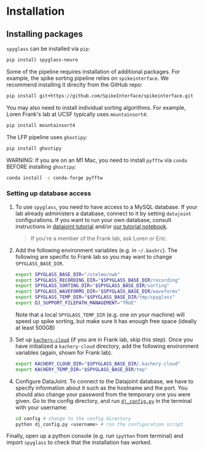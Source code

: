 Installation
===============

## Installing packages

`spyglass` can be installed via `pip`:

```bash
pip install spyglass-neuro
```

Some of the pipeline requires installation of additional packages. For example, the spike sorting pipeline relies on `spikeinterface`. We recommend installing it direclty from the GitHub repo:

```bash
pip install git+https://github.com/SpikeInterface/spikeinterface.git
```

You may also need to install individual sorting algorithms. For example, Loren Frank's lab at UCSF typically uses `mountainsort4`:

```bash
pip install mountainsort4
```

The LFP pipeline uses `ghostipy`:

```bash
pip install ghostipy
```

WARNING: If you are on an M1 Mac, you need to install `pyfftw` via `conda` BEFORE installing `ghostipy`:

```bash
conda install -c conda-forge pyfftw
```

### Setting up database access

1. To use `spyglass`, you need to have access to a MySQL database. If your lab already administers a database, connect to it by setting `datajoint` configurations. If you want to run your own database, consult instructions in [datajoint tutorial](https://tutorials.datajoint.org/setting-up/get-database.html) and/or [our tutorial notebook](./notebooks/docker_mysql_tutorial.ipynb).

   > If you're a member of the Frank lab, ask Loren or Eric.

2. Add the following environment variables (e.g. in `~/.bashrc`). The following are specific to Frank lab so you may want to change `SPYGLASS_BASE_DIR`.

   ```bash
   export SPYGLASS_BASE_DIR="/stelmo/nwb"
   export SPYGLASS_RECORDING_DIR="$SPYGLASS_BASE_DIR/recording"
   export SPYGLASS_SORTING_DIR="$SPYGLASS_BASE_DIR/sorting"
   export SPYGLASS_WAVEFORMS_DIR="$SPYGLASS_BASE_DIR/waveforms"
   export SPYGLASS_TEMP_DIR="$SPYGLASS_BASE_DIR/tmp/spyglass"
   export DJ_SUPPORT_FILEPATH_MANAGEMENT="TRUE"
   ```

   Note that a local `SPYGLASS_TEMP_DIR` (e.g. one on your machine) will speed up spike sorting, but make sure it has enough free space (ideally at least 500GB)

3. Set up [`kachery-cloud`](https://github.com/flatironinstitute/kachery-cloud) (if you are in Frank lab, skip this step). Once you have initialized a `kachery-cloud` directory, add the following environment variables (again, shown for Frank lab).

   ```bash
   export KACHERY_CLOUD_DIR="$SPYGLASS_BASE_DIR/.kachery-cloud"
   export KACHERY_TEMP_DIR="$SPYGLASS_BASE_DIR/tmp"
   ```

4. Configure DataJoint. To connect to the Datajoint database, we have to specify information about it such as the hostname and the port. You should also change your password from the temporary one you were given. Go to the config directory, and run [`dj_config.py`](https://github.com/LorenFrankLab/spyglass/blob/master/config/dj_config.py) in the terminal with your username:

    ```bash
    cd config # change to the config directory
    python dj_config.py <username> # run the configuration script
    ```

Finally, open up a python console (e.g. run `ipython` from terminal) and import `spyglass` to check that the installation has worked.
